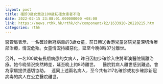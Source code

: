 ```yaml
---
layout: post
title: 確診3歲女童及100歲初確女患者不治
date: 2022-02-15 23:08:01.000000000 +08:00
link: https://news.rthk.hk/rthk/ch/component/k2/1633920-20220215.htm
categories: rthk
---
```


醫管局表示，一名確診新冠病毒的3歲女童，前日轉送香港兒童醫院兒童深切治療部治療，情況危殆。女童情況持續惡化，延至今晚8時37分離世。 

另外，一名100歲有長期病患的女病人，昨日因初步確診入住將軍澳醫院隔離治療。她今晚情況突然轉差，延至晚上約8時離世。 
 
醫院對病人離世感到難過，會為家屬提供適切協助。
 
連同上述兩名病人，至今共有217名確診或初步確診新冠病毒的病人在公立醫院離世。 
